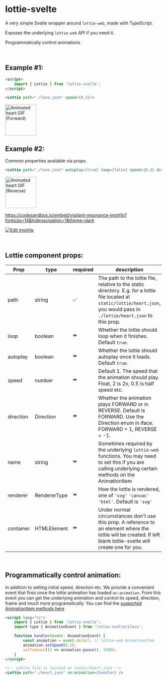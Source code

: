 # lottie-svelte

A very simple Svetle wrapper around `lottie-web`, made with TypeScript.

Exposes the underlying `lottie-web` API if you need it.

Programmatically control animations.

<br/>

## Example #1:
```html
<script>
    import { Lottie } from 'lottie-svelte';
</script>

<Lottie path="./love.json" speed={0.2}/>
```

<img src="https://i.imgur.com/RhqPwr7.gif" height=100 width=100 alt="Animated heart GIF (Forward)"/>

<br/>

## Example #2:

Common properties available via props.

```html
<Lottie path="./love.json" autoplay={true} loop={false} speed={0.2} direction={Direction.REVERSE}/>
```
<img src="https://i.imgur.com/BsdmKmz.gif" height=100 width=100 alt="Animated heart GIF (Reverse)"/>

https://codesandbox.io/embed/vigilant-resonance-jmoh1q?fontsize=14&hidenavigation=1&theme=dark

<a href="https://codesandbox.io/s/vigilant-resonance-jmoh1q?fontsize=14&hidenavigation=1&theme=dark"> <img alt="Edit jmoh1q" src="https://codesandbox.io/static/img/play-codesandbox.svg"> </a>

<br/>

## Lottie component props:

| Prop | type | required | description |
| --- | --- | --- | --- |
| path | string | ✅ | The path to the lottie file, relative to the static directory. E.g. for a lottie file located at `static/lottie/heart.json`, you would pass in `./lottie/heart.json` to this prop. |
| loop | boolean | ⏩ | Whether the lottie should loop when it finishes. Default `true`. |
| autoplay | boolean | ⏩ | Whether the lottie should autoplay once it loads. Default `true`. |
| speed | number | ⏩ | Default 1. The speed that the animation should play. Float, 2 is 2x, 0.5 is half speed etc. |
| direction | Direction | ⏩ | Whether the animation plays FORWARD or in REVERSE. Default is FORWARD. Use the Direction enum in iface. FORWARD = 1, REVERSE = -1. |
| name | string | ⏩ | Sometimes required by the underlying `lottie-web` functions. You may need to set this if you are calling underlying certain methods on the AnimationItem  |
| renderer | RendererType | ⏩ | How the lottie is rendered, one of `'svg'` `'canvas'` `'html'`. Default is `'svg'` |
| container | HTMLElement | ⏩ | Under normal circumstances don't use this prop. A reference to an element where the lottie will be created. If left blank lottie-svelte will create one for you. |

<br/>

## Programmatically control animation:

In addition to setting initial speed, direction etc. We provide a convenient event that fires once the lottie animation has loaded `on:animation`.
From this event you can get the underlying animation and control its speed, direction, frame and much more programatically.
You can find the [supported AnimationItem methods here](https://www.npmjs.com/package/lottie-web#usage)

```html
<script lang="ts">
	import { Lottie } from 'lottie-svelte';
	import type { AnimationEvent } from 'lottie-svelte/iface';

	function handler(event: AnimationEvent) {
		const animation = event.detail; // lottie-web AnimationItem
		animation.setSpeed(0.2);
		setTimeout(() => animation.pause(), 1500);
	}
</script>

<!-- Lottie file is located at static/heart.json -->
<Lottie path="./heart.json" on:animation={handler} />
```

